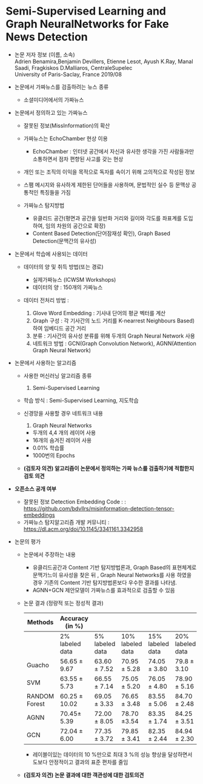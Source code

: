   # Semi-Supervised Learning and Graph NeuralNetworks for Fake News Detection

* 논문 저자 정보 (이름, 소속)   
Adrien Benamira,Benjamin Devillers, Etienne Lesot, Ayush K.Ray, Manal Saadi, Fragkiskos D.Malliaros, CentraleSupelec   
University of Paris-Saclay, France
2019/08   

* 논문에서 가짜뉴스를 검출하려는 뉴스 종류
  * 소셜미디어에서의 가짜뉴스

* 논문에서 정의하고 있는 가짜뉴스
  * 잘못된 정보(MissInformation)의 확산
  * 가짜뉴스는 EchoChamber 현상 이용 
    * EchoChamber : 인터넷 공간에서 자신과 유사한 생각을 가진 사람들과만 소통하면서 점차 편향된 사고를 갖는 현상
 
  
  * 개인 또는 조직의 이익을 목적으로 독자를 속이기 위해  고의적으로 작성된 정보
  * 스팸 메시지와 유사하게 제한된 단어들을 사용하며, 문법적인 실수 등 문맥상 공통적인 특징들을 가짐
  * 가짜뉴스 탐지방법 
    - 유클리드 공간(평면과 공간을 일반화 거리와 길이와 각도를 좌표계를 도입하여, 임의 차원의 공간으로 확장)
    - Content Based Detection(단어잠재성 확인), Graph Based Detection(문맥간의 유사성)
  
* 논문에서 학습에 사용되는 데이터
  - 데이터의 양 및 취득 방법(또는 경로)
    - 실제가짜뉴스 (ICWSM Workshops)
    - 데이터의 양 : 150개의 가짜뉴스
    
  - 데이터 전처리 방법 : 
    1. Glove Word Embedding : 기사내 단어의 평균 벡터를 계산
    2. Graph 구성 : 각 기사간의 노드 거리를 K-nearrest Neighbours Based) 하여 임베디드 공간 거리
    3. 분류 : 기사간의 유사성 분류를 위해 두개의 Graph Neural Network 사용
    4. 네트워크 방법 : GCN(Graph Convolution Network), AGNN(Attention Graph Neural Network)
 
* 논문에서 사용하는 알고리즘  
  - 사용한 머신러닝 알고리즘 종류 
    1. Semi-Supervised Learning 
  - 학습 방식 : Semi-Supervised Learning, 지도학습
  - 신경망을 사용할 경우 네트워크 내용
    1. Graph Neural Networks
      - 두개의 4,4 개의 레이어 사용
      - 16개의 숨겨진 레이어 사용
      - 0.01% 학습률 
      - 1000번의 Epochs

  - **(검토자 의견) 알고리즘이 논문에서 정의하는 가짜 뉴스를 검출하기에 적합한지 검토 의견** 

* **오픈소스 공개 여부** 
   - 잘못된 정보 Detection Embedding Code : : https://github.com/bdvllrs/misinformation-detection-tensor-embeddings 
   - 가짜뉴스 탐지알고리즘 개발 커뮤니티 : https://dl.acm.org/doi/10.1145/3341161.3342958
  
* 논문의 평가
  - 논문에서 주장하는 내용 
    - 유클리드공간과 Content 기반 탐지방법론과, Graph Based의 표현체계로 문맥가느이 유사성을 찾은 뒤 , Graph Neural Networks를 사용 하였을 경우 기존의 Content 기반 탐지방법론보다 우수한 결과를 나타냄.
    - AGNN+GCN 제안모델이 가짜뉴스를 효과적으로 검출할 수 있음
    
   - 논문 결과 (정량적 또는 정성적 결과)
    
      | Methods | Accuracy (in %)|||||
      |---------|--|---|---|---|-----|
      ||2% labeled data|5% labeled data|10% labeled data|15% labeled data|20% labeled data|
      |Guacho|56.65 ± 9.67|63.60 ± 7.52|70.95 ± 5.28|74.05 ± 3.80|79.8 ± 3.10|
      |SVM|63.55 ± 5.73|66.55 ± 7.14|75.05 ± 5.20|76.05 ± 4.80|78.90 ± 5.16|
      |RANDOM Forest|60.25 ± 10.02|69.05 ± 3.33|76.65 ± 3.48|83.55 ± 5.06|84.70 ± 2.48|
      |AGNN|70.45± 5.39|72.00 ± 8.05|78.70 ±3.54|83.35 ± 1.74|84.25 ± 3.51|
      |GCN|72.04 ± 6.00|77.35 ± 3.72|79.85 ± 3.41|82.35 ± 2.44|84.94 ± 2.30|
      
     * 레이블이있는 데이터의 10 %만으로 최대 3 %의 성능 향상을 달성하면서도보다 안정적이고 결과의 표준 편차를 줄임
     
  - **(검토자 의견) 논문 결과에 대한 객관성에 대한 검토의견** 



